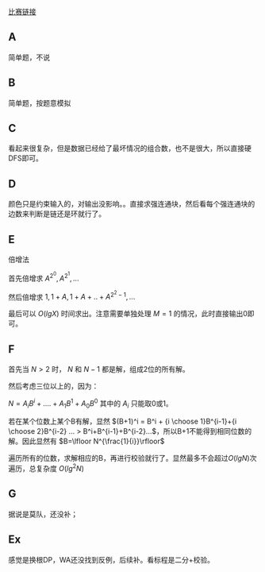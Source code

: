 [比赛链接](https://atcoder.jp/contests/abc293)

## A

简单题，不说

## B

简单题，按题意模拟

## C

看起来很复杂，但是数据已经给了最坏情况的组合数，也不是很大，所以直接硬DFS即可。

## D

颜色只是约束输入的，对输出没影响。。直接求强连通块，然后看每个强连通块的边数来判断是链还是环就行了。

## E

倍增法

首先倍增求 $A^{2^0}, A^{2^1}, ...$

然后倍增求 $1, 1+A, 1+A+..+A^{2^2-1}, ...$

最后可以 $O(lgX)$ 时间求出。注意需要单独处理 $M=1$ 的情况，此时直接输出0即可。

## F

首先当 $N>2$ 时， $N$ 和 $N-1$ 都是解，组成2位的所有解。

然后考虑三位以上的，因为：

$N = A_iB^i+....+A_1B^1+A_0B^0$ 其中的 $A_i$ 只能取0或1。

若在某个位数上某个B有解，显然 $(B+1)^i = B^i + {i \choose 1}B^{i-1}+{i \choose 2}B^{i-2} ... > B^i+B^{i-1}+B^{i-2}...$，所以B+1不能得到相同位数的解。因此显然有 $B=\lfloor N^{\frac{1}{i}}\rfloor$

遍历所有的位数，求解相应的B，再进行校验就行了。显然最多不会超过$O(lgN)$次遍历，总复杂度 $O(lg^2N)$

## G

据说是莫队，还没补；

## Ex

感觉是换根DP，WA还没找到反例，后续补。看标程是二分+校验。